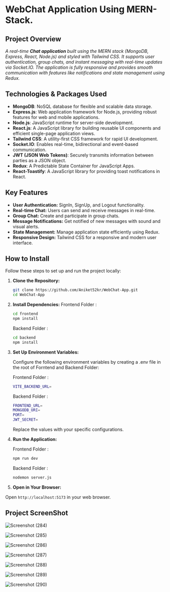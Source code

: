 # WebChat Application Using MERN-Stack.


## Project Overview

_A real-time **Chat application** built using the MERN stack (MongoDB, Express, React, Node.js) and styled with Tailwind CSS. It supports user authentication, group chats, and instant messaging with real-time updates via Socket.IO. The application is fully responsive and provides smooth communication with features like notifications and state management using Redux._

## Technologies & Packages Used

-   **MongoDB**: NoSQL database for flexible and scalable data storage.
-   **Express.js**: Web application framework for Node.js, providing robust features for web and mobile applications.
-   **Node.js**: JavaScript runtime for server-side development.
-   **React.js**: A JavaScript library for building reusable UI components and efficient single-page application views.
-   **Tailwind CSS**: A utility-first CSS framework for rapid UI development.
-   **Socket.IO**: Enables real-time, bidirectional and event-based communication.
-   **JWT (JSON Web Tokens)**: Securely transmits information between parties as a JSON object.
-   **Redux**: A Predictable State Container for JavaScript Apps.
-   **React-Toastify**: A JavaScript library for providing toast notifications in React.

## Key Features

-   **User Authentication:** SignIn, SignUp, and Logout functionality.
-   **Real-time Chat:** Users can send and receive messages in real-time.
-   **Group Chat:** Create and participate in group chats.
-   **Message Notifications:** Get notified of new messages with sound and visual alerts.
-   **State Management:** Manage application state efficiently using Redux.
-   **Responsive Design:** Tailwind CSS for a responsive and modern user interface.


## How to Install

Follow these steps to set up and run the project locally:

1.  **Clone the Repository:**

    ```bash
    git clone https://github.com/Aniket52kr/WebChat-App.git
    cd WebChat-App
    ```

2.  **Install Dependencies:**
    Frontend Folder :

    ```bash
    cd frontend
    npm install
    ```

    Backend Folder :

    ```bash
    cd backend
    npm install
    ```

3.  **Set Up Environment Variables:**

    Configure the following environment variables by creating a .env file in the root of Forntend and Backend Folder:

    Frontend Folder :

    ```bash
    VITE_BACKEND_URL=
    ```

    Backend Folder :

    ```bash
    FRONTEND_URL=
    MONGODB_URI=
    PORT=
    JWT_SECRET=
    ```

    Replace the values with your specific configurations.

4.  **Run the Application:**

    Frontend Folder :

    ```bash
    npm run dev
    ```

    Backend Folder :

    ```bash
    nodemon server.js
    ```

5.  **Open in Your Browser:**

Open `http://localhost:5173` in your web browser.



## Project ScreenShot

![Screenshot (284)](https://github.com/user-attachments/assets/956e7f21-0852-48b7-8dad-19c30bb19527)

![Screenshot (285)](https://github.com/user-attachments/assets/f7944d10-1469-405b-baa8-3656525808cd)

![Screenshot (286)](https://github.com/user-attachments/assets/abb5872e-9233-4e31-832c-14892aecce77)

![Screenshot (287)](https://github.com/user-attachments/assets/29716aa3-31ab-428f-8dfa-eb50efc751e7)

![Screenshot (288)](https://github.com/user-attachments/assets/39cddff6-636e-43e7-8b4c-1a51bec4dcaf)

![Screenshot (289)](https://github.com/user-attachments/assets/5db22432-1972-46a1-95f0-8ef3096ec38d)

![Screenshot (290)](https://github.com/user-attachments/assets/e860beca-4eae-4a65-89a2-7ad147202ccf)